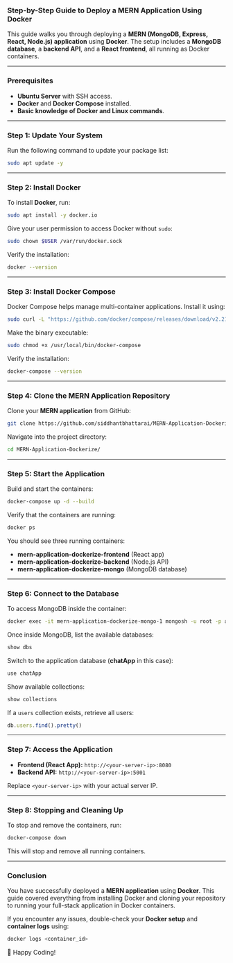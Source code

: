 ### Step-by-Step Guide to Deploy a MERN Application Using Docker

This guide walks you through deploying a **MERN (MongoDB, Express, React, Node.js) application** using **Docker**. The setup includes a **MongoDB database**, a **backend API**, and a **React frontend**, all running as Docker containers.

---

### Prerequisites

- **Ubuntu Server** with SSH access.
- **Docker** and **Docker Compose** installed.
- **Basic knowledge of Docker and Linux commands**.

---

### Step 1: Update Your System

Run the following command to update your package list:

```bash
sudo apt update -y
```

---

### Step 2: Install Docker

To install **Docker**, run:

```bash
sudo apt install -y docker.io
```

Give your user permission to access Docker without `sudo`:

```bash
sudo chown $USER /var/run/docker.sock
```

Verify the installation:

```bash
docker --version
```

---

### Step 3: Install Docker Compose

Docker Compose helps manage multi-container applications. Install it using:

```bash
sudo curl -L "https://github.com/docker/compose/releases/download/v2.21.0/docker-compose-$(uname -s)-$(uname -m)" -o /usr/local/bin/docker-compose
```

Make the binary executable:

```bash
sudo chmod +x /usr/local/bin/docker-compose
```

Verify the installation:

```bash
docker-compose --version
```

---

### Step 4: Clone the MERN Application Repository

Clone your **MERN application** from GitHub:

```bash
git clone https://github.com/siddhantbhattarai/MERN-Application-Dockerize.git
```

Navigate into the project directory:

```bash
cd MERN-Application-Dockerize/
```

---

### Step 5: Start the Application

Build and start the containers:

```bash
docker-compose up -d --build
```

Verify that the containers are running:

```bash
docker ps
```

You should see three running containers:

- **mern-application-dockerize-frontend** (React app)
- **mern-application-dockerize-backend** (Node.js API)
- **mern-application-dockerize-mongo** (MongoDB database)

---

### Step 6: Connect to the Database

To access MongoDB inside the container:

```bash
docker exec -it mern-application-dockerize-mongo-1 mongosh -u root -p admin --authenticationDatabase admin
```

Once inside MongoDB, list the available databases:

```js
show dbs
```

Switch to the application database (**chatApp** in this case):

```js
use chatApp
```

Show available collections:

```js
show collections
```

If a `users` collection exists, retrieve all users:

```js
db.users.find().pretty()
```

---

### Step 7: Access the Application

- **Frontend (React App):** `http://<your-server-ip>:8080`
- **Backend API:** `http://<your-server-ip>:5001`

Replace `<your-server-ip>` with your actual server IP.

---

### Step 8: Stopping and Cleaning Up

To stop and remove the containers, run:

```bash
docker-compose down
```

This will stop and remove all running containers.

---

### Conclusion

You have successfully deployed a **MERN application** using **Docker**. This guide covered everything from installing Docker and cloning your repository to running your full-stack application in Docker containers.

If you encounter any issues, double-check your **Docker setup** and **container logs** using:

```bash
docker logs <container_id>
```

🚀 Happy Coding!


